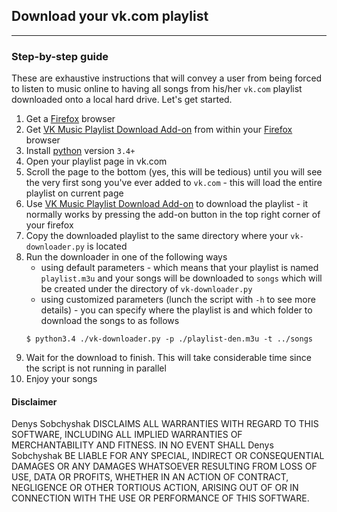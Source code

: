 ## Download your vk.com playlist
---
### Step-by-step guide
These are exhaustive instructions that will convey a user from being forced to listen to music online to having all songs from his/her `vk.com` playlist downloaded onto a local hard drive. Let's get started.

1. Get a [Firefox] browser
2. Get [VK Music Playlist Download Add-on] from within your [Firefox] browser
3. Install [python] version `3.4+`
4. Open your playlist page in vk.com
5. Scroll the page to the bottom (yes, this will be tedious) until you will see the very first song you've ever added to `vk.com` - this will load the entire playlist on current page
6. Use [VK Music Playlist Download Add-on] to download the playlist - it normally works by pressing the add-on button in the top right corner of your firefox
7. Copy the downloaded playlist to the same directory where your `vk-downloader.py` is located
8. Run the downloader in one of the following ways
    - using default parameters - which means that your playlist is named `playlist.m3u` and your songs will be downloaded to `songs` which will be created under the directory of `vk-downloader.py`
    - using customized parameters (lunch the script with `-h` to see more details) - you can specify where the playlist is and which folder to download the songs to as follows
    ```
    $ python3.4 ./vk-downloader.py -p ./playlist-den.m3u -t ../songs
    ```
9. Wait for the download to finish. This will take considerable time since the script is not running in parallel
10. Enjoy your songs

[Firefox]:https://www.mozilla.org/en-US/firefox/new/
[VK Music Playlist Download Add-on]:https://addons.mozilla.org/en-US/firefox/addon/vk-music-playlist-download/
[python]:https://www.python.org/downloads/

#### Disclaimer
Denys Sobchyshak DISCLAIMS ALL WARRANTIES WITH REGARD TO THIS SOFTWARE, INCLUDING ALL IMPLIED WARRANTIES OF MERCHANTABILITY AND FITNESS. IN NO EVENT SHALL Denys Sobchyshak BE LIABLE FOR ANY SPECIAL, INDIRECT OR CONSEQUENTIAL DAMAGES OR ANY DAMAGES WHATSOEVER RESULTING FROM LOSS OF USE, DATA OR PROFITS, WHETHER IN AN ACTION OF CONTRACT, NEGLIGENCE OR OTHER TORTIOUS ACTION, ARISING OUT OF OR IN CONNECTION WITH THE USE OR PERFORMANCE OF THIS SOFTWARE.
